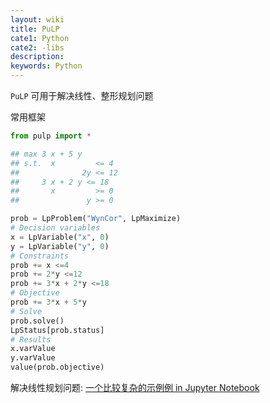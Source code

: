 ```yaml
---
layout: wiki
title: PuLP
cate1: Python
cate2: -libs
description: 
keywords: Python
---
```


`PuLP` 可用于解决线性、整形规划问题


常用框架


```py
from pulp import *

## max 3 x + 5 y
## s.t.  x         <= 4
##              2y <= 12
##     3 x + 2 y <= 18
##       x         >= 0
##               y >= 0

prob = LpProblem("WynCor", LpMaximize)
# Decision variables
x = LpVariable("x", 0)
y = LpVariable("y", 0)
# Constraints
prob += x <=4
prob += 2*y <=12
prob += 3*x + 2*y <=18
# Objective
prob += 3*x + 5*y
# Solve
prob.solve()
LpStatus[prob.status]
# Results
x.varValue
y.varValue
value(prob.objective)
```



解决线性规划问题: [一个比较复杂的示例例 in Jupyter Notebook](../_files/JupyterNotebook/../../../_files/JupyterNotebook/Linear_programming_with_PuLP.ipynb)